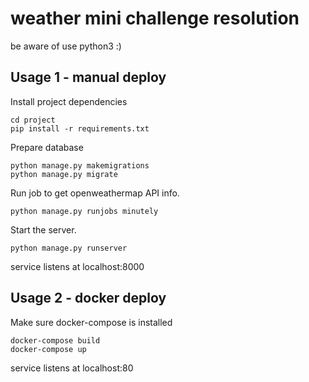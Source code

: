 weather mini challenge resolution
===============================
be aware of use python3 :)

## Usage 1 - manual deploy

Install project dependencies
```shell                                        
cd project
pip install -r requirements.txt
``` 
Prepare database
```shell
python manage.py makemigrations
python manage.py migrate
```

Run job to get openweathermap API info.

```shell
python manage.py runjobs minutely
```

Start the server.

```shell
python manage.py runserver
```
service listens at localhost:8000


## Usage 2 - docker deploy

 Make sure docker-compose is installed
```shell                                        
docker-compose build
docker-compose up
```
service listens at localhost:80